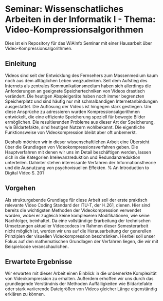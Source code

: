 # Seminar: Wissenschatliches Arbeiten in der Informatik I - Thema: Video-Kompressionsalgorithmen
Dies ist ein Repository für das WiAInfo Seminar mit einer Hausarbeit über Video-Kompressionsalgorithmen.

## Einleitung

Videos sind seit der Entwicklung des Fernsehers zum Massenmedium kaum noch aus dem alltäglichen Leben wegzudenken. Seit dem Aufstieg des Internets als zentrales Kommunikationsmedium haben sich allerdings die Anforderungen an geeignete Speichertechniken von Videos drastisch verändert. Die heutigen Abspielgeräte haben noch immer begrenzten Speicherplatz und sind häufig nur mit schmalbandigen Internetanbindungen ausgestattet. Die Auflösung der Videos ist hingegen stark gestiegen. Um diese Ansprüche zu adressieren wurden Kompressionsalgorithmen entwickelt, die eine effiziente Speicherung speziell für bewegte Bilder ermöglichen. Die resultierenden Probleme aus dieser Art der Speicherung, wie Bildartefakte, sind heutigen Nutzern wohlbekannt. Die eigentliche Funktionsweise von Videokompression bleibt aber oft unbemerkt.

Deshalb möchten wir in dieser wissenschaftlichen Arbeit eine Übersicht über die Grundlagen von Videokompressionsverfahren geben. Die Hauptverfahren mit denen wir uns im Detail beschäftigen werden, lassen sich in die Kategorien Irrelevanzreduktion und Redundanzreduktion unterteilen. Dahinter stehen interessante Verfahren der Informationstheorie und die Ausnutzung von psychovisuellen Effekten. % An Introduction to Digital Video S. 201

## Vorgehen

Als strukturgebende Grundlage für diese Arbeit soll der erste praktisch relevante Video Coding Standard der ITU-T, der H.261, dienen. Hier sind bereits die wichtigsten Methoden der Videokompression verwendet worden, wobei er zugleich keine komplexeren Modifikationen, wie seine Nachfolger, beinhaltet. Da eine vollständige Erarbeitung der technischen Umsetzungen aktueller Videocodecs im Rahmen dieser Semesterarbeit nicht möglich ist, werden wir uns auf die Herausarbeitung der generellen Prinzipien der visuellen Videokompression beschränken. Hierbei soll unser Fokus auf den mathematischen Grundlagen der Verfahren liegen, die wir mit Beispielcode veranschaulichen.

## Erwartete Ergebnisse

Wir erwarten mit dieser Arbeit einen Einblick in die unbemerkte Komplexität von Videokompression zu erhalten. Außerdem erhoffen wir uns durch das grundlegende Verständnis der Methoden Auffälligkeiten wie Bildartefakte oder stark variierende Dateigrößen von Videos gleicher Länge eigenständig erklären zu können.
